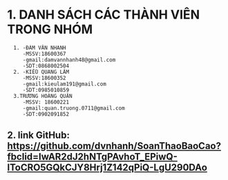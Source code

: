 
# 1. DANH SÁCH CÁC THÀNH VIÊN TRONG NHÓM
      1. -ĐÀM VĂN NHANH
         -MSSV:18600367
         -gmail:damvannhanh48@gmail.com
         -SDT:0868002504
      2. -KIỀU QUANG LÂM
         -MSSV:18600352
         -gmail:kieulam191@gmail.com
         -SDT:0985010859
      3.TRƯƠNG HOÀNG QUÂN
         -MSSV: 18600221
         -gmail:quan.truong.0711@gmail.com
         -SDT:0902091852
## 2. **link GitHub:** https://github.com/dvnhanh/SoanThaoBaoCao?fbclid=IwAR2dJ2hNTgPAvhoT_EPiwQ-lToCRO5GQkCJY8Hrj1Z142qPiQ-LgU290DAo
